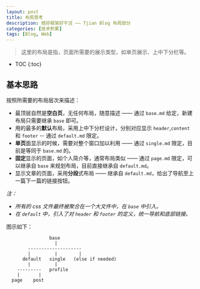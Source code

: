```yaml
---
layout: post
title: 布局思考
description: 搭好框架好干活 —— Tjian Blog 布局部分
categories: [技术积累]
tags: [Blog, Web]
---
```


> 这里的布局是指，页面所需要的展示类型，如单页展示、上中下分栏等。

<!--more-->
* TOC
{:toc}

## 基本思路

按照所需要的布局层次来描述：

- 最顶层自然是**空白页**，无任何布局，随意描述 —— 通过 `base.md` 给定，新建布局只需要继承 `base` 即可。
- 用的最多的**默认**布局，采用上中下分栏设计，分别对应显示 `header`,`content` 和 `footer` -- 通过 `default.md` 限定。
- **单页**面显示的时候，需要对整个窗口加以利用 —— 通过 `single.md` 限定，目前是等同于 `base.md` 的。
- **固定**显示的页面，如个人简介等，通常布局类似 —— 通过 `page.md` 限定，可以继承自 `base` 来规划布局，目前直接继承自 `default.md`。
- 显示文章的页面，采用**分段**式布局 —— 继承自 `default.md`，给出了导航至上一篇下一篇的链接按钮。

*注：*
- *所有的 css 文件最终被聚合在一个大文件中，在 `base` 中引入。*
- *在 `default` 中，引入了对 `header` 和 `footer` 的定义，统一导航和底部链接。*


图示如下：

```
                base
                  |
        --------------------
        |         |        |
      default   single   (else if needed)
        |         |
    ---------   profile
    |       |
  page    post  

```

